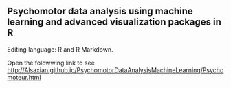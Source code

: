 ## Psychomotor data analysis using machine learning and advanced visualization packages in R

Editing language: R and R Markdown. 

Open the folowwing link to see http://Alsaxian.github.io/PsychomotorDataAnalysisMachineLearning/Psychomoteur.html
